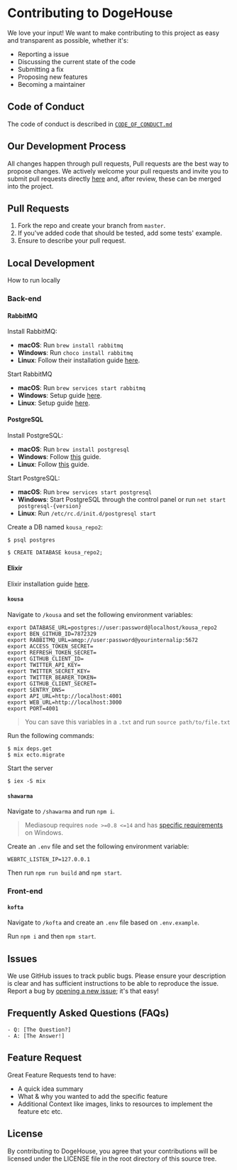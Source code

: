 # Contributing to DogeHouse
We love your input! We want to make contributing to this project as easy and transparent as possible, whether it's:
- Reporting a issue
- Discussing the current state of the code
- Submitting a fix
- Proposing new features
- Becoming a maintainer

## Code of Conduct
The code of conduct is described in [`CODE_OF_CONDUCT.md`](CODE_OF_CONDUCT.md)

## Our Development Process
All changes happen through pull requests, Pull requests are the best way to propose changes. We actively welcome your pull requests and invite you to submit pull requests directly <a href="https://github.com/benawad/dogehouse/pulls">here</a> and, after review, these can be merged into the project.

## Pull Requests
1. Fork the repo and create your branch from `master`.
2. If you've added code that should be tested, add some tests' example.
3. Ensure to describe your pull request.

## Local Development
How to run locally
### Back-end
#### RabbitMQ
Install RabbitMQ:
- **macOS**: Run `brew install rabbitmq`
- **Windows**: Run `choco install rabbitmq`
- **Linux**: Follow their installation guide [here](https://www.rabbitmq.com/download.html).

Start RabbitMQ
- **macOS**: Run `brew services start rabbitmq`
- **Windows**: Setup guide [here](https://www.rabbitmq.com/install-windows.html).
- **Linux**: Setup guide [here](https://www.rabbitmq.com/install-debian.html).

#### PostgreSQL
Install PostgreSQL:
- **macOS**: Run `brew install postgresql`
- **Windows**: Follow [this](https://www.postgresqltutorial.com/install-postgresql/) guide.
- **Linux**: Follow [this](https://www.postgresqltutorial.com/install-postgresql-linux/) guide.

Start PostgreSQL:
- **macOS**: Run `brew services start postgresql`
- **Windows**: Start PostgreSQL through the control panel or run `net start postgresql-{version}` 
- **Linux**: Run `/etc/rc.d/init.d/postgresql start`

Create a DB named `kousa_repo2`:

```shell
$ psql postgres

$ CREATE DATABASE kousa_repo2;
```

#### Elixir
Elixir installation guide [here](https://elixir-lang.org/install.html).


#### `kousa`
Navigate to `/kousa` and set the following environment variables:
```
export DATABASE_URL=postgres://user:password@localhost/kousa_repo2
export BEN_GITHUB_ID=7872329
export RABBITMQ_URL=amqp://user:password@yourinternalip:5672
export ACCESS_TOKEN_SECRET=
export REFRESH_TOKEN_SECRET=
export GITHUB_CLIENT_ID=
export TWITTER_API_KEY=
export TWITTER_SECRET_KEY=
export TWITTER_BEARER_TOKEN=
export GITHUB_CLIENT_SECRET=
export SENTRY_DNS=
export API_URL=http://localhost:4001
export WEB_URL=http://localhost:3000
export PORT=4001
```

> You can save this variables in a `.txt` and run `source path/to/file.txt`

Run the following commands:
```shell
$ mix deps.get
$ mix ecto.migrate
```

Start the server
```shell
$ iex -S mix
```

#### `shawarma`
Navigate to `/shawarma` and run `npm i`.

> Mediasoup requires `node >=0.8 <=14` and has [specific requirements](https://mediasoup.org/documentation/v3/mediasoup/installation/#windows) on Windows.

Create an `.env` file and set the following environment variable:

```
WEBRTC_LISTEN_IP=127.0.0.1
```

Then run `npm run build` and `npm start`.

### Front-end

#### `kofta`
Navigate to `/kofta` and create an `.env` file based on `.env.example`.

Run `npm i` and then `npm start`.
## Issues
We use GitHub issues to track public bugs. Please ensure your description is
clear and has sufficient instructions to be able to reproduce the issue. Report a bug by <a href="https://github.com/benawad/dogehouse/issues">opening a new issue</a>; it's that easy!

## Frequently Asked Questions (FAQs) 
<!--- I thought it would be great to have a list of FAQs for the project to help save time for new contributors--->
    - Q: [The Question?]
    - A: [The Answer!]

## Feature Request
Great Feature Requests tend to have:

- A quick idea summary
- What & why you wanted to add the specific feature
- Additional Context like images, links to resources to implement the feature etc etc.

## License
By contributing to DogeHouse, you agree that your contributions will be licensed
under the LICENSE file in the root directory of this source tree.
